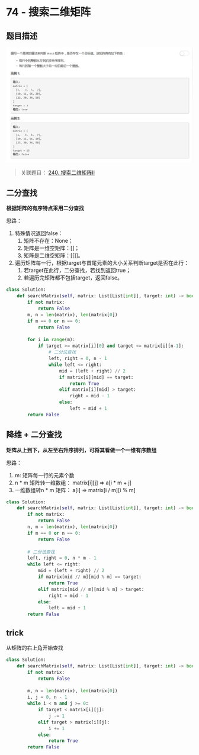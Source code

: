 # 74 - 搜索二维矩阵

## 题目描述
![problem](images/74.png)

>关联题目： [240. 搜索二维矩阵II](https://github.com/Rosevil1874/LeetCode/tree/master/Python-Solution/240_Search-a-2D-Matrix-II)  

## 二分查找
**根据矩阵的有序特点采用二分查找**

思路：
1. 特殊情况返回false：
    1. 矩阵不存在：None；
    2. 矩阵是一维空矩阵：[]；
    3. 矩阵是二维空矩阵：[[]]。
2. 遍历矩阵每一行，根据target与首尾元素的大小关系判断target是否在此行：
    1. 若target在此行，二分查找，若找到返回true；
    2. 若遍历完矩阵都不包括target，返回false。

```python
class Solution:
    def searchMatrix(self, matrix: List[List[int]], target: int) -> bool:
        if not matrix:
            return False
        m, n = len(matrix), len(matrix[0])
        if m == 0 or n == 0:
            return False

        for i in range(m):
            if target >= matrix[i][0] and target <= matrix[i][n-1]:
                # 二分法查找
                left, right = 0, n - 1
                while left <= right:
                    mid = (left + right) // 2
                    if matrix[i][mid] == target:
                        return True
                    elif matrix[i][mid] > target:
                        right = mid - 1
                    else:
                        left = mid + 1
        return False
```

## 降维 + 二分查找
**矩阵从上到下，从左至右升序排列，可将其看做一个一维有序数组**

思路：
1. m: 矩阵每一行的元素个数
2. n * m 矩阵转一维数组： matrix[i][j] => a[i * m + j]
3. 一维数组转n * m 矩阵： a[i] => matrix[i / m][i % m]

```python
class Solution:
    def searchMatrix(self, matrix: List[List[int]], target: int) -> bool:
        if not matrix:
            return False
        n, m = len(matrix), len(matrix[0])
        if m == 0 or n == 0:
            return False

        # 二分法查找
        left, right = 0, n * m - 1
        while left <= right:
            mid = (left + right) // 2
            if matrix[mid // m][mid % m] == target:
                return True
            elif matrix[mid // m][mid % m] > target:
                right = mid - 1
            else:
                left = mid + 1
        return False
```


## trick

从矩阵的右上角开始查找

```python
class Solution:
    def searchMatrix(self, matrix: List[List[int]], target: int) -> bool:
        if not matrix:
            return False
        
        m, n = len(matrix), len(matrix[0])
        i, j = 0, n - 1
        while i < m and j >= 0:
            if target < matrix[i][j]:
                j -= 1
            elif target > matrix[i][j]:
                i += 1
            else:
                return True
        return False
```